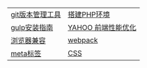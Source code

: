 <table>
  <tr>
    <td><a href="https://github.com/Narutocc/text-share/issues/1">git版本管理工具</a></td>
    <td><a href="https://github.com/Narutocc/text-share/issues/2">搭建PHP环境</a></td>
   </tr>
   <tr>
    <td><a href="https://github.com/Narutocc/text-share/issues/3">gulp安装指南</a></td>
     <td><a href="https://github.com/Narutocc/text-share/issues/4">YAHOO 前端性能优化</a></td>
   </tr>
   <tr>
    <td><a href="https://github.com/Narutocc/text-share/issues/5">浏览器兼容</a></td>
    <td><a href="https://github.com/Narutocc/text-share/issues/6">webpack</a></td>
   </tr>
   <tr>
    <td><a href="https://github.com/Narutocc/text-share/issues/7">meta标签</a></td>
    <td><a href="https://github.com/Narutocc/text-share/issues/8">CSS</a></td>
   </tr>
</table>
